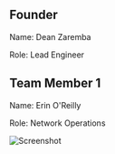 ## Founder
Name: Dean Zaremba

Role: Lead Engineer

## Team Member 1

Name: Erin O'Reilly

Role: Network Operations

![Screenshot](image1.jpg)


